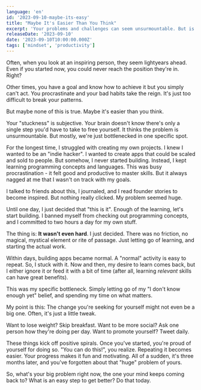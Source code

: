 ```yaml
---
language: 'en'
id: '2023-09-10-maybe-its-easy'
title: "Maybe It's Easier Than You Think"
excerpt: 'Your problems and challenges can seem unsurmountable. But is that really the case?'
releaseDate: '2023-09-10'
date: '2023-09-10T10:00:00.000Z'
tags: ['mindset', 'productivity']
---
```


Often, when you look at an inspiring person, they seem lightyears ahead. Even if you started now, you could never reach the position they're in. Right?

Other times, you have a goal and know how to achieve it but you simply can't act. You procrastinate and your bad habits take the reign. It's just too difficult to break your patterns.

But maybe none of this is true. Maybe it's easier than you think.

Your "stuckness" is subjective. Your brain doesn't know there's only a single step you'd have to take to free yourself. It thinks the problem is unsurmountable. But mostly, we're just bottlenecked in one specific spot.

For the longest time, I struggled with creating my own projects. I knew I wanted to be an "indie hacker". I wanted to create apps that could be scaled and sold to people. But somehow, I never started building. Instead, I kept learning programming concepts and languages. This was busy procrastination - it felt good and productive to master skills. But it always nagged at me that I wasn't on track with my goals.

I talked to friends about this, I journaled, and I read founder stories to become inspired. But nothing really clicked. My problem seemed huge.

Until one day, I just decided that "this is it". Enough of the learning, let's start building. I banned myself from checking out programming concepts, and I committed to two hours a day for my own stuff.

The thing is: **It wasn't even hard**. I just decided. There was no friction, no magical, mystical element or rite of passage. Just letting go of learning, and starting the actual work.

Within days, building apps became normal. A "normal" activity is easy to repeat. So, I stuck with it. Now and then, my desire to learn comes back, but I either ignore it or feed it with a bit of time (after all, learning _relevant_ skills can have great benefits).

This was my specific bottleneck. Simply letting go of my "I don't know enough yet" belief, and spending my time on what matters.

My point is this: The change you're seeking for yourself might not even be a big one. Often, it's just a little tweak.

Want to lose weight? Skip breakfast.
Want to be more social? Ask one person how they're doing per day.
Want to promote yourself? Tweet daily.

These things kick off positive spirals. Once you've started, you're proud of yourself for doing so. "You can do this!", you realize. Repeating it becomes easier. Your progress makes it fun and motivating. All of a sudden, it's three months later, and you've forgotten about that "huge" problem of yours.

So, what's your big problem right now, the one your mind keeps coming back to? What is an easy step to get better? Do that today.
